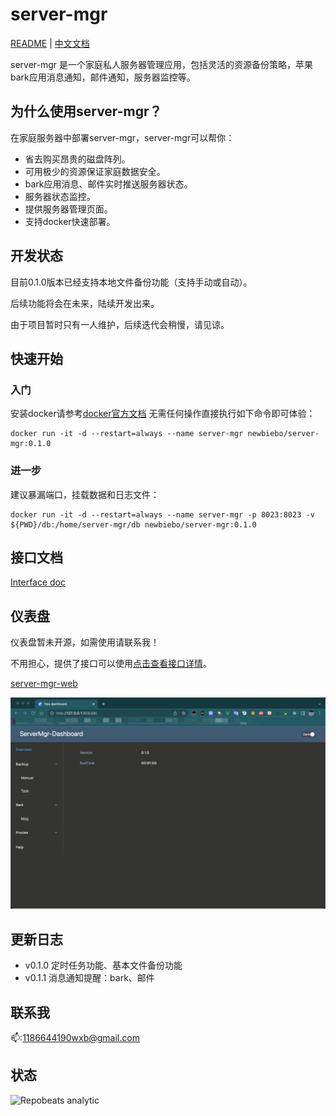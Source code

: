 # server-mgr

[README](README.md) | [中文文档](README_zh.md)

server-mgr 是一个家庭私人服务器管理应用，包括灵活的资源备份策略，苹果bark应用消息通知，邮件通知，服务器监控等。

## 为什么使用server-mgr？

在家庭服务器中部署server-mgr，server-mgr可以帮你：

* 省去购买昂贵的磁盘阵列。
* 可用极少的资源保证家庭数据安全。
* bark应用消息、邮件实时推送服务器状态。
* 服务器状态监控。
* 提供服务器管理页面。
* 支持docker快速部署。

## 开发状态

目前0.1.0版本已经支持本地文件备份功能（支持手动或自动）。

后续功能将会在未来，陆续开发出来。

由于项目暂时只有一人维护，后续迭代会稍慢，请见谅。

## 快速开始

### 入门

安装docker请参考[docker官方文档](https://docs.docker.com/get-started/)
无需任何操作直接执行如下命令即可体验：
```
docker run -it -d --restart=always --name server-mgr newbiebo/server-mgr:0.1.0
```

### 进一步

建议暴漏端口，挂载数据和日志文件：
```
docker run -it -d --restart=always --name server-mgr -p 8023:8023 -v ${PWD}/db:/home/server-mgr/db newbiebo/server-mgr:0.1.0
```

## 接口文档

[Interface doc](RestApi.http)

## 仪表盘

仪表盘暂未开源，如需使用请联系我！

不用担心，提供了接口可以使用[点击查看接口详情](RestApi.http)。

[server-mgr-web](https://github.com/newbiebo/server-mgr-web/tree/master)

![img_1.png](img_1.png)

## 更新日志

- v0.1.0 定时任务功能、基本文件备份功能
- v0.1.1 消息通知提醒：bark、邮件

## 联系我

📫:1186644190wxb@gmail.com

## 状态
![Repobeats analytic](https://repobeats.axiom.co/api/embed/37feeaf5e311f5920acab4b589a37d1465b08c5e.svg "Repobeats analytics image")


